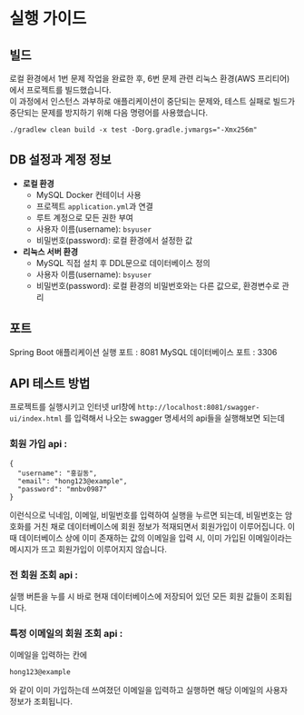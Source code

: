 
# 실행 가이드

## 빌드
로컬 환경에서 1번 문제 작업을 완료한 후, 6번 문제 관련 리눅스 환경(AWS 프리티어)에서 프로젝트를 빌드했습니다.  
이 과정에서 인스턴스 과부하로 애플리케이션이 중단되는 문제와, 테스트 실패로 빌드가 중단되는 문제를 방지하기 위해 다음 명령어를 사용했습니다.
```
./gradlew clean build -x test -Dorg.gradle.jvmargs="-Xmx256m"
```

## DB 설정과 계정 정보
- **로컬 환경**  
  - MySQL Docker 컨테이너 사용  
  - 프로젝트 `application.yml`과 연결  
  - 루트 계정으로 모든 권한 부여  
  - 사용자 이름(username): `bsyuser`  
  - 비밀번호(password): 로컬 환경에서 설정한 값
- **리눅스 서버 환경**  
  - MySQL 직접 설치 후 DDL문으로 데이터베이스 정의  
  - 사용자 이름(username): `bsyuser`  
  - 비밀번호(password): 로컬 환경의 비밀번호와는 다른 값으로, 환경변수로 관리

## 포트
Spring Boot 애플리케이션 실행 포트 : 8081
MySQL 데이터베이스 포트 : 3306

## API 테스트 방법
프로젝트를 실행시키고 인터넷 url창에
```http://localhost:8081/swagger-ui/index.html```
를 입력해서 나오는 swagger 명세서의 api들을 실행해보면 되는데

### 회원 가입 api : 
```
{
  "username": "홍길동",
  "email": "hong123@example",
  "password": "mnbv0987"
}
```
이런식으로 닉네임, 이메일, 비밀번호를 입력하여 실행을 누르면 되는데,
비밀번호는 암호화를 거친 채로 데이터베이스에 회원 정보가 적재되면서
회원가입이 이루어집니다.
이 때 데이터베이스 상에 이미 존재하는 값의 이메일을 입력 시,
이미 가입된 이메일이라는 메시지가 뜨고 회원가입이 이루어지지 않습니다.

### 전 회원 조회 api :
실행 버튼을 누를 시 바로 현재 데이터베이스에 저장되어 있던
모든 회원 값들이 조회됩니다.

### 특정 이메일의 회원 조회 api :
이메일을 입력하는 칸에
```
hong123@example
```
와 같이 이미 가입하는데 쓰여졌던 이메일을 입력하고 실행하면
해당 이메일의 사용자 정보가 조회됩니다.
